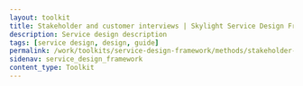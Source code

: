 ```yaml
---
layout: toolkit
title: Stakeholder and customer interviews | Skylight Service Design Framework
description: Service design description
tags: [service design, design, guide]
permalink: /work/toolkits/service-design-framework/methods/stakeholder-and-customer-interviews/
sidenav: service_design_framework
content_type: Toolkit
---
```


